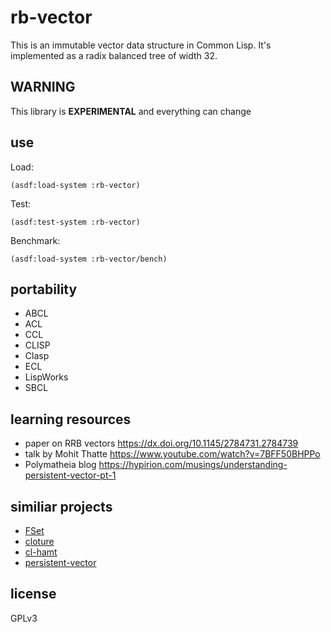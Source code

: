 # rb-vector

This is an immutable vector data structure in Common Lisp. It's implemented as a
radix balanced tree of width 32.

## WARNING

This library is __EXPERIMENTAL__ and everything can change

## use

Load:

```
(asdf:load-system :rb-vector)
```

Test:

```
(asdf:test-system :rb-vector)
```

Benchmark:

```
(asdf:load-system :rb-vector/bench)
```


## portability

 - ABCL
 - ACL
 - CCL
 - CLISP
 - Clasp
 - ECL
 - LispWorks
 - SBCL

## learning resources

- paper on RRB vectors https://dx.doi.org/10.1145/2784731.2784739
- talk by Mohit Thatte https://www.youtube.com/watch?v=7BFF50BHPPo
- Polymatheia blog https://hypirion.com/musings/understanding-persistent-vector-pt-1

## similiar projects

- [FSet](https://github.com/slburson/fset)
- [cloture](https://github.com/ruricolist/cloture)
- [cl-hamt](https://github.com/danshapero/cl-hamt)
- [persistent-vector](https://github.com/DanielKeogh/persistent-vector)

## license

GPLv3
